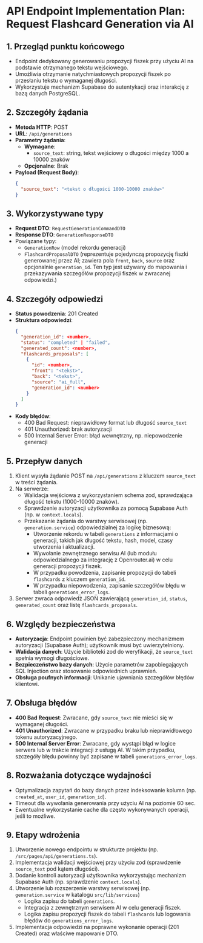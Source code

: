 # API Endpoint Implementation Plan: Request Flashcard Generation via AI

## 1. Przegląd punktu końcowego
- Endpoint dedykowany generowaniu propozycji fiszek przy użyciu AI na podstawie otrzymanego tekstu wejściowego.
- Umożliwia otrzymanie natychmiastowych propozycji fiszek po przesłaniu tekstu o wymaganej długości.
- Wykorzystuje mechanizm Supabase do autentykacji oraz interakcję z bazą danych PostgreSQL.

## 2. Szczegóły żądania
- **Metoda HTTP**: POST
- **URL**: `/api/generations`
- **Parametry żądania**:
  - **Wymagane**:
    - `source_text`: string, tekst wejściowy o długości między 1000 a 10000 znaków
  - **Opcjonalne**: Brak
- **Payload (Request Body)**:
  ```json
  {
    "source_text": "<tekst o długości 1000-10000 znaków>"
  }
  ```

## 3. Wykorzystywane typy
- **Request DTO**: `RequestGenerationCommandDTO`
- **Response DTO**: `GenerationResponseDTO`
- Powiązane typy:
  - `GenerationRow` (model rekordu generacji)
  - `FlashcardProposalDTO` (reprezentuje pojedynczą propozycję fiszki generowanej przez AI; zawiera pola `front`, `back`, `source` oraz opcjonalnie `generation_id`. Ten typ jest używany do mapowania i przekazywania szczegółów propozycji fiszek w zwracanej odpowiedzi.)

## 4. Szczegóły odpowiedzi
- **Status powodzenia**: 201 Created
- **Struktura odpowiedzi**:
  ```json
  {
    "generation_id": <number>,
    "status": "completed" | "failed",
    "generated_count": <number>,
    "flashcards_proposals": [
      {
        "id": <number>,
        "front": "<tekst>",
        "back": "<tekst>",
        "source": "ai_full",
        "generation_id": <number>
      }
    ]
  }
  ```
- **Kody błędów**:
  - 400 Bad Request: nieprawidłowy format lub długość `source_text`
  - 401 Unauthorized: brak autoryzacji
  - 500 Internal Server Error: błąd wewnętrzny, np. niepowodzenie generacji

## 5. Przepływ danych
1. Klient wysyła żądanie POST na `/api/generations` z kluczem `source_text` w treści żądania.
2. Na serwerze:
   - Walidacja wejściowa z wykorzystaniem schema zod, sprawdzająca długość tekstu (1000-10000 znaków).
   - Sprawdzenie autoryzacji użytkownika za pomocą Supabase Auth (np. w `context.locals`).
   - Przekazanie żądania do warstwy serwisowej (np. `generation.service`) odpowiedzialnej za logikę biznesową:
     - Utworzenie rekordu w tabeli `generations` z informacjami o generacji, takich jak długość tekstu, hash, model, czasy utworzenia i aktualizacji.
     - Wywołanie zewnętrznego serwisu AI (lub modułu odpowiedzialnego za integrację z Openrouter.ai) w celu generacji propozycji fiszek.
     - W przypadku powodzenia, zapisanie propozycji do tabeli `flashcards` z kluczem `generation_id`.
     - W przypadku niepowodzenia, zapisanie szczegółów błędu w tabeli `generations_error_logs`.
3. Serwer zwraca odpowiedź JSON zawierającą `generation_id`, `status`, `generated_count` oraz listę `flashcards_proposals`.

## 6. Względy bezpieczeństwa
- **Autoryzacja**: Endpoint powinien być zabezpieczony mechanizmem autoryzacji (Supabase Auth); użytkownik musi być uwierzytelniony.
- **Walidacja danych**: Użycie biblioteki zod do weryfikacji, że `source_text` spełnia wymogi długościowe.
- **Bezpieczeństwo bazy danych**: Użycie parametrów zapobiegających SQL Injection oraz stosowanie odpowiednich uprawnień.
- **Obsługa poufnych informacji**: Unikanie ujawniania szczegółów błędów klientowi.

## 7. Obsługa błędów
- **400 Bad Request**: Zwracane, gdy `source_text` nie mieści się w wymaganej długości.
- **401 Unauthorized**: Zwracane w przypadku braku lub nieprawidłowego tokenu autoryzacyjnego.
- **500 Internal Server Error**: Zwracane, gdy wystąpi błąd w logice serwera lub w trakcie integracji z usługą AI. W takim przypadku, szczegóły błędu powinny być zapisane w tabeli `generations_error_logs`.

## 8. Rozważania dotyczące wydajności
- Optymalizacja zapytań do bazy danych przez indeksowanie kolumn (np. `created_at`, `user_id`, `generation_id`).
- Timeout dla wywołania generowania przy użyciu AI na poziomie 60 sec.
- Ewentualne wykorzystanie cache dla często wykonywanych operacji, jeśli to możliwe.

## 9. Etapy wdrożenia
1. Utworzenie nowego endpointu w strukturze projektu (np. `/src/pages/api/generations.ts`).
2. Implementacja walidacji wejściowej przy użyciu zod (sprawdzenie `source_text` pod kątem długości).
3. Dodanie kontroli autoryzacji użytkownika wykorzystując mechanizm Supabase Auth (np. sprawdzenie `context.locals`).
4. Utworzenie lub rozszerzenie warstwy serwisowej (np. `generation.service` w katalogu `src/lib/services`)
   - Logika zapisu do tabeli `generations`.
   - Integracja z zewnętrznym serwisem AI w celu generacji fiszek.
   - Logika zapisu propozycji fiszek do tabeli `flashcards` lub logowania błędów do `generations_error_logs`.
5. Implementacja odpowiedzi na poprawne wykonanie operacji (201 Created) oraz właściwe mapowanie DTO.